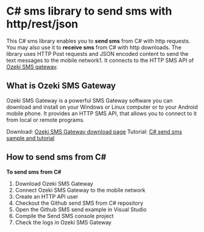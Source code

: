 # C# sms library to send sms with http/rest/json

This C# sms library enables you to **send sms** from C# with http requests. 
You may also use it to **receive sms** from C# with http downloads. The library
uses HTTP Post requests and JSON encoded content to send the text
messages to the mobile network1. It connects to the HTTP SMS API of 
[Ozeki SMS gateway](https://ozeki-sms-gateway.com).

## What is Ozeki SMS Gateway 

Ozeki SMS Gateway is a powerful SMS Gateway software you can download and install 
on your Windows or Linux computer or to your Android mobile phone. It provides
an HTTP SMS API, that allows you to connect to it from local or remote
programs.

Download: [Ozeki SMS Gateway download page](https://ozeki-sms-gateway.com/p_727-download-sms-gateway.html)
Tutorial: [C# send sms sample and tutorial](https://ozeki-sms-gateway.com/p_831-c-sharp-send-sms-with-the-http-rest-api-code-sample.html)

## How to send sms from C# 

**To send sms from C#**
1. Download Ozeki SMS Gateway
2. Connect Ozeki SMS Gateway to the mobile network
3. Create an HTTP API user
4. Checkout the Github send SMS from C# repository
5. Open the Github SMS send example in Visual Studio
6. Compile the Send SMS console project
7. Check the logs in Ozeki SMS Gateway

